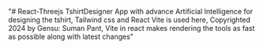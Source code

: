 "# React-Threejs TshirtDesigner App with advance Artificial Intelligence for designing the tshirt, Tailwind css and React Vite is used here, 
Copyrighted 2024 by Gensu: Suman Pant, Vite in react makes rendering the tools as fast as possible along with latest changes" 
